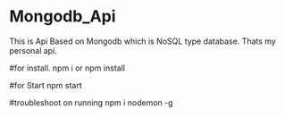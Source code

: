 # Mongodb_Api
This is Api Based on Mongodb which is  NoSQL type database.
Thats my personal api.
 
 #for install.
 npm i or npm install
 
 #for Start 
 npm start
 
 #troubleshoot on running
 npm i nodemon -g
 
 

